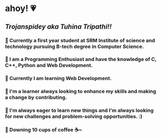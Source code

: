 # ahoy! 💗
## *Trojanspidey aka Tuhina Tripathi!!*
### 💫 Currently a first year student at SRM Institute of science and technology pursuing B-tech degree in Computer Science.
### 💫 I am a Programming Enthusiast and have the knowledge of C, C++, Python and Web Development. 
### 💫 Currently I am learning Web Development.
### 💫 I'm a learner always looking to enhance my skills and making a change by contributing.
### 💫 I'm always eager to learn new things and I'm always looking for new challenges and problem-solving opportunities. :)
### 💫 Downing 10 cups of coffee ☕~
